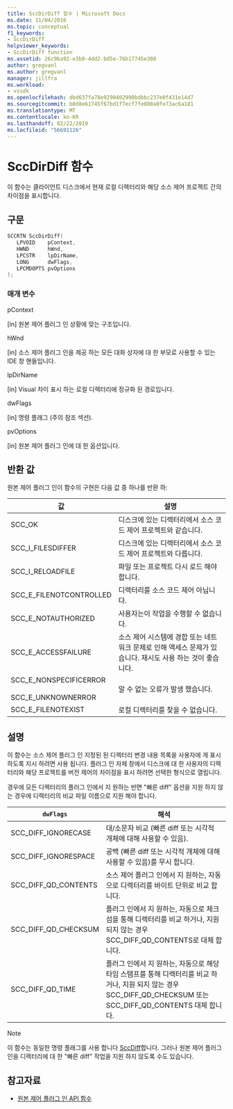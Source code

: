 ```yaml
---
title: SccDirDiff 함수 | Microsoft Docs
ms.date: 11/04/2016
ms.topic: conceptual
f1_keywords:
- SccDirDiff
helpviewer_keywords:
- SccDirDiff function
ms.assetid: 26c9ba92-e3b9-4dd2-bd5e-76b17745e308
author: gregvanl
ms.author: gregvanl
manager: jillfra
ms.workload:
- vssdk
ms.openlocfilehash: dbd637fa78e9290402990bdbbc237e0f431e14d7
ms.sourcegitcommit: b0d8e61745f67bd1f7ecf7fe080a0fe73ac6a181
ms.translationtype: MT
ms.contentlocale: ko-KR
ms.lasthandoff: 02/22/2019
ms.locfileid: "56691126"
---
```

# <a name="sccdirdiff-function"></a>SccDirDiff 함수
이 함수는 클라이언트 디스크에서 현재 로컬 디렉터리와 해당 소스 제어 프로젝트 간의 차이점을 표시합니다.

## <a name="syntax"></a>구문

```cpp
SCCRTN SccDirDiff(
   LPVOID    pContext,
   HWND      hWnd,
   LPCSTR    lpDirName,
   LONG      dwFlags,
   LPCMDOPTS pvOptions
);
```

### <a name="parameters"></a>매개 변수
 pContext

[in] 원본 제어 플러그 인 상황에 맞는 구조입니다.

 hWnd

[in] 소스 제어 플러그 인을 제공 하는 모든 대화 상자에 대 한 부모로 사용할 수 있는 IDE 창 핸들입니다.

 lpDirName

[in] Visual 차이 표시 하는 로컬 디렉터리에 정규화 된 경로입니다.

 dwFlags

[in] 명령 플래그 (주의 참조 섹션).

 pvOptions

[in] 원본 제어 플러그 인에 대 한 옵션입니다.

## <a name="return-value"></a>반환 값
 원본 제어 플러그 인이 함수의 구현은 다음 값 중 하나를 반환 하:

|값|설명|
|-----------|-----------------|
|SCC_OK|디스크에 있는 디렉터리에서 소스 코드 제어 프로젝트와 같습니다.|
|SCC_I_FILESDIFFER|디스크에 있는 디렉터리에서 소스 코드 제어 프로젝트와 다릅니다.|
|SCC_I_RELOADFILE|파일 또는 프로젝트 다시 로드 해야 합니다.|
|SCC_E_FILENOTCONTROLLED|디렉터리를 소스 코드 제어 아닙니다.|
|SCC_E_NOTAUTHORIZED|사용자는이 작업을 수행할 수 없습니다.|
|SCC_E_ACCESSFAILURE|소스 제어 시스템에 경합 또는 네트워크 문제로 인해 액세스 문제가 있습니다. 재시도 사용 하는 것이 좋습니다.|
|SCC_E_NONSPECIFICERROR<br /><br /> SCC_E_UNKNOWNERROR|알 수 없는 오류가 발생 했습니다.|
|SCC_E_FILENOTEXIST|로컬 디렉터리를 찾을 수 없습니다.|

## <a name="remarks"></a>설명
 이 함수는 소스 제어 플러그 인 지정된 된 디렉터리 변경 내용 목록을 사용자에 게 표시 하도록 지시 하려면 사용 됩니다. 플러그 인 자체 창에서 디스크에 대 한 사용자의 디렉터리와 해당 프로젝트를 버전 제어의 차이점을 표시 하려면 선택한 형식으로 열립니다.

 경우에 모든 디렉터리의 플러그 인에서 지 원하는 반면 "빠른 diff" 옵션을 지원 하지 않는 경우에 디렉터리의 비교 파일 이름으로 지원 해야 합니다.

|`dwFlags`|해석|
|---------------|--------------------|
|SCC_DIFF_IGNORECASE|대/소문자 비교 (빠른 diff 또는 시각적 개체에 대해 사용할 수 있음).|
|SCC_DIFF_IGNORESPACE|공백 (빠른 diff 또는 시각적 개체에 대해 사용할 수 있음)를 무시 합니다.|
|SCC_DIFF_QD_CONTENTS|소스 제어 플러그 인에서 지 원하는, 자동으로 디렉터리를 바이트 단위로 비교 합니다.|
|SCC_DIFF_QD_CHECKSUM|플러그 인에서 지 원하는, 자동으로 체크섬을 통해 디렉터리를 비교 하거나, 지원 되지 않는 경우 SCC_DIFF_QD_CONTENTS로 대체 합니다.|
|SCC_DIFF_QD_TIME|플러그 인에서 지 원하는, 자동으로 해당 타임 스탬프를 통해 디렉터리를 비교 하거나, 지원 되지 않는 경우 SCC_DIFF_QD_CHECKSUM 또는 SCC_DIFF_QD_CONTENTS 대체 합니다.|

> [!NOTE]
>  이 함수는 동일한 명령 플래그를 사용 합니다 [SccDiff](../extensibility/sccdiff-function.md)합니다. 그러나 원본 제어 플러그 인을 디렉터리에 대 한 "빠른 diff" 작업을 지원 하지 않도록 수도 있습니다.

## <a name="see-also"></a>참고자료
- [원본 제어 플러그 인 API 함수](../extensibility/source-control-plug-in-api-functions.md)